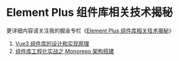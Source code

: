 # Element Plus 组件库相关技术揭秘

更详细内容请关注我的掘金专栏《[Element Plus 组件库相关技术揭秘](https://juejin.cn/column/7140176895999475725)》

1. [Vue3 组件库的设计和实现原理](https://juejin.cn/post/7146183222425518093)
2. [组件库工程化实战之 Monorepo 架构搭建](https://juejin.cn/post/7143196940992413709)